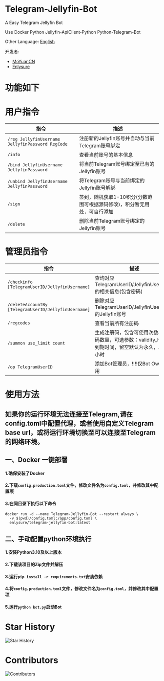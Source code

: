 # Telegram-Jellyfin-Bot
A Easy Telegram Jellyfin Bot

Use Docker Python Jellyfin-ApiClient-Python Python-Telegram-Bot

Other Language: [English](README_EN.md)

开发者: 
- [MoYuanCN](https://github.com/MoYuanCN/)
- [Enlysure](https://github.com/Rovniced)

# 功能如下
# 用户指令

| 指令                                               | 描述                                      |
|--------------------------------------------------|-----------------------------------------|
| `/reg JellyfinUsername JellyfinPassword RegCode` | 注册新的Jellyfin账号并自动与当前Telegram账号绑定        |
| `/info`                                          | 查看当前账号的基本信息                             |
| `/bind JellyfinUsername JellyfinPassword`        | 将当前Telegram账号绑定至已有的Jellyfin账号           |
| `/unbind JellyfinUsername JellyfinPassword`      | 将Telegram账号与当前绑定的Jellyfin账号解绑           |
| `/sign`                                          | 签到，随机获取1-10积分(分数范围可根据源码修改)，积分暂无用处，可自行添加 |
| `/delete`                                        | 删除当前Telegram账号绑定的Jellyfin账号             |

# 管理员指令

| 指令                                                   | 描述                                                         |
|------------------------------------------------------|------------------------------------------------------------|
| `/checkinfo [TelegramUserID/JellyfinUsername]`       | 查询对应TelegramUserID/JellyfinUsername的相关信息(包含密码)             |
| `/deleteAccountBy [TelegramUserID/JellyfinUsername]` | 删除对应TelegramUserID/JellyfinUsername的Jellyfin账号             |
| `/regcodes`                                          | 查看当前所有注册码                                                  |
| `/summon use_limit count`                            | 生成注册码，包含可使用次数与注册码数量，可选参数：validity_hours 到期时间，留空默认为永久，单位为小时 |
| `/op TelegramUserID`                                 | 添加Bot管理员，!!!!仅Bot Owner可用                                  |

# 使用方法

## 如果你的运行环境无法连接至Telegram,请在config.toml中配置代理，或者使用自定义Telegram base url，或将运行环境切换至可以连接至Telegram的网络环境。
## 一、Docker 一键部署
    
#### 1.确保安装了Docker

#### 2.下载`config.production.toml`文件，修改文件名为`config.toml`，并修改其中配置项

#### 3.在同目录下执行以下命令
```
docker run -d --name Telegram-Jellyfin-Bot --restart always \
  -v $(pwd)/config.toml:/app/config.toml \
  enlysure/telegram-jellyfin-bot:latest
```

## 二、手动配置python环境执行

#### 1.安装Python3.10及以上版本

#### 2.下载该项目的Zip文件并解压

#### 3.运行`pip install -r requirements.txt`安装依赖

#### 4.将`config.production.toml`文件，修改文件名为`config.toml`，并修改其中配置项

#### 5.运行`python bot.py`启动Bot

# Star History
![Star History](https://starchart.cc/MoYuanCN/telegram-Jellyfin-Bot.svg)

# Contributors
![Contributors](https://contrib.rocks/image?repo=MoYuanCN/telegram-Jellyfin-Bot)
